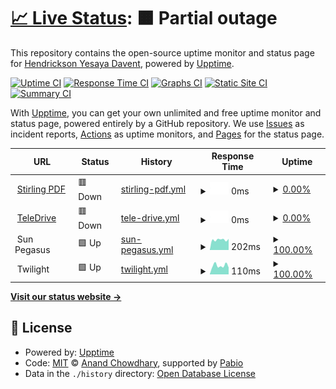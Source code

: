 # [📈 Live Status](https://status.erdav.eu.org): <!--live status--> **🟧 Partial outage**

This repository contains the open-source uptime monitor and status page for [Hendrickson Yesaya Davent](https://status.erdav.eu.org), powered by [Upptime](https://github.com/upptime/upptime).

[![Uptime CI](https://github.com/erdav544/status/workflows/Uptime%20CI/badge.svg)](https://github.com/erdav544/status/actions?query=workflow%3A%22Uptime+CI%22)
[![Response Time CI](https://github.com/erdav544/status/workflows/Response%20Time%20CI/badge.svg)](https://github.com/erdav544/status/actions?query=workflow%3A%22Response+Time+CI%22)
[![Graphs CI](https://github.com/erdav544/status/workflows/Graphs%20CI/badge.svg)](https://github.com/erdav544/status/actions?query=workflow%3A%22Graphs+CI%22)
[![Static Site CI](https://github.com/erdav544/status/workflows/Static%20Site%20CI/badge.svg)](https://github.com/erdav544/status/actions?query=workflow%3A%22Static+Site+CI%22)
[![Summary CI](https://github.com/erdav544/status/workflows/Summary%20CI/badge.svg)](https://github.com/erdav544/status/actions?query=workflow%3A%22Summary+CI%22)

With [Upptime](https://upptime.js.org), you can get your own unlimited and free uptime monitor and status page, powered entirely by a GitHub repository. We use [Issues](https://github.com/erdav544/status/issues) as incident reports, [Actions](https://github.com/erdav544/status/actions) as uptime monitors, and [Pages](https://status.erdav.eu.org) for the status page.

<!--start: status pages-->
<!-- This summary is generated by Upptime (https://github.com/upptime/upptime) -->
<!-- Do not edit this manually, your changes will be overwritten -->
<!-- prettier-ignore -->
| URL | Status | History | Response Time | Uptime |
| --- | ------ | ------- | ------------- | ------ |
| <img alt="" src="https://icons.duckduckgo.com/ip3/pdf.erdav.eu.org.ico" height="13"> [Stirling PDF](https://pdf.erdav.eu.org) | 🟥 Down | [stirling-pdf.yml](https://github.com/erdav544/status/commits/HEAD/history/stirling-pdf.yml) | <details><summary><img alt="Response time graph" src="./graphs/stirling-pdf/response-time-week.png" height="20"> 0ms</summary><br><a href="https://status.erdav.eu.org/history/stirling-pdf"><img alt="Response time 761" src="https://img.shields.io/endpoint?url=https%3A%2F%2Fraw.githubusercontent.com%2Ferdav544%2Fstatus%2FHEAD%2Fapi%2Fstirling-pdf%2Fresponse-time.json"></a><br><a href="https://status.erdav.eu.org/history/stirling-pdf"><img alt="24-hour response time 0" src="https://img.shields.io/endpoint?url=https%3A%2F%2Fraw.githubusercontent.com%2Ferdav544%2Fstatus%2FHEAD%2Fapi%2Fstirling-pdf%2Fresponse-time-day.json"></a><br><a href="https://status.erdav.eu.org/history/stirling-pdf"><img alt="7-day response time 0" src="https://img.shields.io/endpoint?url=https%3A%2F%2Fraw.githubusercontent.com%2Ferdav544%2Fstatus%2FHEAD%2Fapi%2Fstirling-pdf%2Fresponse-time-week.json"></a><br><a href="https://status.erdav.eu.org/history/stirling-pdf"><img alt="30-day response time 0" src="https://img.shields.io/endpoint?url=https%3A%2F%2Fraw.githubusercontent.com%2Ferdav544%2Fstatus%2FHEAD%2Fapi%2Fstirling-pdf%2Fresponse-time-month.json"></a><br><a href="https://status.erdav.eu.org/history/stirling-pdf"><img alt="1-year response time 761" src="https://img.shields.io/endpoint?url=https%3A%2F%2Fraw.githubusercontent.com%2Ferdav544%2Fstatus%2FHEAD%2Fapi%2Fstirling-pdf%2Fresponse-time-year.json"></a></details> | <details><summary><a href="https://status.erdav.eu.org/history/stirling-pdf">0.00%</a></summary><a href="https://status.erdav.eu.org/history/stirling-pdf"><img alt="All-time uptime 46.77%" src="https://img.shields.io/endpoint?url=https%3A%2F%2Fraw.githubusercontent.com%2Ferdav544%2Fstatus%2FHEAD%2Fapi%2Fstirling-pdf%2Fuptime.json"></a><br><a href="https://status.erdav.eu.org/history/stirling-pdf"><img alt="24-hour uptime 0.00%" src="https://img.shields.io/endpoint?url=https%3A%2F%2Fraw.githubusercontent.com%2Ferdav544%2Fstatus%2FHEAD%2Fapi%2Fstirling-pdf%2Fuptime-day.json"></a><br><a href="https://status.erdav.eu.org/history/stirling-pdf"><img alt="7-day uptime 0.00%" src="https://img.shields.io/endpoint?url=https%3A%2F%2Fraw.githubusercontent.com%2Ferdav544%2Fstatus%2FHEAD%2Fapi%2Fstirling-pdf%2Fuptime-week.json"></a><br><a href="https://status.erdav.eu.org/history/stirling-pdf"><img alt="30-day uptime 1.38%" src="https://img.shields.io/endpoint?url=https%3A%2F%2Fraw.githubusercontent.com%2Ferdav544%2Fstatus%2FHEAD%2Fapi%2Fstirling-pdf%2Fuptime-month.json"></a><br><a href="https://status.erdav.eu.org/history/stirling-pdf"><img alt="1-year uptime 46.77%" src="https://img.shields.io/endpoint?url=https%3A%2F%2Fraw.githubusercontent.com%2Ferdav544%2Fstatus%2FHEAD%2Fapi%2Fstirling-pdf%2Fuptime-year.json"></a></details>
| <img alt="" src="https://icons.duckduckgo.com/ip3/teledrive.erdav.eu.org.ico" height="13"> [TeleDrive](https://teledrive.erdav.eu.org) | 🟥 Down | [tele-drive.yml](https://github.com/erdav544/status/commits/HEAD/history/tele-drive.yml) | <details><summary><img alt="Response time graph" src="./graphs/tele-drive/response-time-week.png" height="20"> 0ms</summary><br><a href="https://status.erdav.eu.org/history/tele-drive"><img alt="Response time 653" src="https://img.shields.io/endpoint?url=https%3A%2F%2Fraw.githubusercontent.com%2Ferdav544%2Fstatus%2FHEAD%2Fapi%2Ftele-drive%2Fresponse-time.json"></a><br><a href="https://status.erdav.eu.org/history/tele-drive"><img alt="24-hour response time 0" src="https://img.shields.io/endpoint?url=https%3A%2F%2Fraw.githubusercontent.com%2Ferdav544%2Fstatus%2FHEAD%2Fapi%2Ftele-drive%2Fresponse-time-day.json"></a><br><a href="https://status.erdav.eu.org/history/tele-drive"><img alt="7-day response time 0" src="https://img.shields.io/endpoint?url=https%3A%2F%2Fraw.githubusercontent.com%2Ferdav544%2Fstatus%2FHEAD%2Fapi%2Ftele-drive%2Fresponse-time-week.json"></a><br><a href="https://status.erdav.eu.org/history/tele-drive"><img alt="30-day response time 0" src="https://img.shields.io/endpoint?url=https%3A%2F%2Fraw.githubusercontent.com%2Ferdav544%2Fstatus%2FHEAD%2Fapi%2Ftele-drive%2Fresponse-time-month.json"></a><br><a href="https://status.erdav.eu.org/history/tele-drive"><img alt="1-year response time 653" src="https://img.shields.io/endpoint?url=https%3A%2F%2Fraw.githubusercontent.com%2Ferdav544%2Fstatus%2FHEAD%2Fapi%2Ftele-drive%2Fresponse-time-year.json"></a></details> | <details><summary><a href="https://status.erdav.eu.org/history/tele-drive">0.00%</a></summary><a href="https://status.erdav.eu.org/history/tele-drive"><img alt="All-time uptime 39.56%" src="https://img.shields.io/endpoint?url=https%3A%2F%2Fraw.githubusercontent.com%2Ferdav544%2Fstatus%2FHEAD%2Fapi%2Ftele-drive%2Fuptime.json"></a><br><a href="https://status.erdav.eu.org/history/tele-drive"><img alt="24-hour uptime 0.00%" src="https://img.shields.io/endpoint?url=https%3A%2F%2Fraw.githubusercontent.com%2Ferdav544%2Fstatus%2FHEAD%2Fapi%2Ftele-drive%2Fuptime-day.json"></a><br><a href="https://status.erdav.eu.org/history/tele-drive"><img alt="7-day uptime 0.00%" src="https://img.shields.io/endpoint?url=https%3A%2F%2Fraw.githubusercontent.com%2Ferdav544%2Fstatus%2FHEAD%2Fapi%2Ftele-drive%2Fuptime-week.json"></a><br><a href="https://status.erdav.eu.org/history/tele-drive"><img alt="30-day uptime 1.38%" src="https://img.shields.io/endpoint?url=https%3A%2F%2Fraw.githubusercontent.com%2Ferdav544%2Fstatus%2FHEAD%2Fapi%2Ftele-drive%2Fuptime-month.json"></a><br><a href="https://status.erdav.eu.org/history/tele-drive"><img alt="1-year uptime 39.56%" src="https://img.shields.io/endpoint?url=https%3A%2F%2Fraw.githubusercontent.com%2Ferdav544%2Fstatus%2FHEAD%2Fapi%2Ftele-drive%2Fuptime-year.json"></a></details>
| <img alt="" src="https://icons.duckduckgo.com/ip3/null.ico" height="13"> Sun Pegasus | 🟩 Up | [sun-pegasus.yml](https://github.com/erdav544/status/commits/HEAD/history/sun-pegasus.yml) | <details><summary><img alt="Response time graph" src="./graphs/sun-pegasus/response-time-week.png" height="20"> 202ms</summary><br><a href="https://status.erdav.eu.org/history/sun-pegasus"><img alt="Response time 205" src="https://img.shields.io/endpoint?url=https%3A%2F%2Fraw.githubusercontent.com%2Ferdav544%2Fstatus%2FHEAD%2Fapi%2Fsun-pegasus%2Fresponse-time.json"></a><br><a href="https://status.erdav.eu.org/history/sun-pegasus"><img alt="24-hour response time 208" src="https://img.shields.io/endpoint?url=https%3A%2F%2Fraw.githubusercontent.com%2Ferdav544%2Fstatus%2FHEAD%2Fapi%2Fsun-pegasus%2Fresponse-time-day.json"></a><br><a href="https://status.erdav.eu.org/history/sun-pegasus"><img alt="7-day response time 202" src="https://img.shields.io/endpoint?url=https%3A%2F%2Fraw.githubusercontent.com%2Ferdav544%2Fstatus%2FHEAD%2Fapi%2Fsun-pegasus%2Fresponse-time-week.json"></a><br><a href="https://status.erdav.eu.org/history/sun-pegasus"><img alt="30-day response time 207" src="https://img.shields.io/endpoint?url=https%3A%2F%2Fraw.githubusercontent.com%2Ferdav544%2Fstatus%2FHEAD%2Fapi%2Fsun-pegasus%2Fresponse-time-month.json"></a><br><a href="https://status.erdav.eu.org/history/sun-pegasus"><img alt="1-year response time 205" src="https://img.shields.io/endpoint?url=https%3A%2F%2Fraw.githubusercontent.com%2Ferdav544%2Fstatus%2FHEAD%2Fapi%2Fsun-pegasus%2Fresponse-time-year.json"></a></details> | <details><summary><a href="https://status.erdav.eu.org/history/sun-pegasus">100.00%</a></summary><a href="https://status.erdav.eu.org/history/sun-pegasus"><img alt="All-time uptime 96.40%" src="https://img.shields.io/endpoint?url=https%3A%2F%2Fraw.githubusercontent.com%2Ferdav544%2Fstatus%2FHEAD%2Fapi%2Fsun-pegasus%2Fuptime.json"></a><br><a href="https://status.erdav.eu.org/history/sun-pegasus"><img alt="24-hour uptime 100.00%" src="https://img.shields.io/endpoint?url=https%3A%2F%2Fraw.githubusercontent.com%2Ferdav544%2Fstatus%2FHEAD%2Fapi%2Fsun-pegasus%2Fuptime-day.json"></a><br><a href="https://status.erdav.eu.org/history/sun-pegasus"><img alt="7-day uptime 100.00%" src="https://img.shields.io/endpoint?url=https%3A%2F%2Fraw.githubusercontent.com%2Ferdav544%2Fstatus%2FHEAD%2Fapi%2Fsun-pegasus%2Fuptime-week.json"></a><br><a href="https://status.erdav.eu.org/history/sun-pegasus"><img alt="30-day uptime 98.15%" src="https://img.shields.io/endpoint?url=https%3A%2F%2Fraw.githubusercontent.com%2Ferdav544%2Fstatus%2FHEAD%2Fapi%2Fsun-pegasus%2Fuptime-month.json"></a><br><a href="https://status.erdav.eu.org/history/sun-pegasus"><img alt="1-year uptime 96.40%" src="https://img.shields.io/endpoint?url=https%3A%2F%2Fraw.githubusercontent.com%2Ferdav544%2Fstatus%2FHEAD%2Fapi%2Fsun-pegasus%2Fuptime-year.json"></a></details>
| <img alt="" src="https://icons.duckduckgo.com/ip3/null.ico" height="13"> Twilight | 🟩 Up | [twilight.yml](https://github.com/erdav544/status/commits/HEAD/history/twilight.yml) | <details><summary><img alt="Response time graph" src="./graphs/twilight/response-time-week.png" height="20"> 110ms</summary><br><a href="https://status.erdav.eu.org/history/twilight"><img alt="Response time 110" src="https://img.shields.io/endpoint?url=https%3A%2F%2Fraw.githubusercontent.com%2Ferdav544%2Fstatus%2FHEAD%2Fapi%2Ftwilight%2Fresponse-time.json"></a><br><a href="https://status.erdav.eu.org/history/twilight"><img alt="24-hour response time 101" src="https://img.shields.io/endpoint?url=https%3A%2F%2Fraw.githubusercontent.com%2Ferdav544%2Fstatus%2FHEAD%2Fapi%2Ftwilight%2Fresponse-time-day.json"></a><br><a href="https://status.erdav.eu.org/history/twilight"><img alt="7-day response time 110" src="https://img.shields.io/endpoint?url=https%3A%2F%2Fraw.githubusercontent.com%2Ferdav544%2Fstatus%2FHEAD%2Fapi%2Ftwilight%2Fresponse-time-week.json"></a><br><a href="https://status.erdav.eu.org/history/twilight"><img alt="30-day response time 105" src="https://img.shields.io/endpoint?url=https%3A%2F%2Fraw.githubusercontent.com%2Ferdav544%2Fstatus%2FHEAD%2Fapi%2Ftwilight%2Fresponse-time-month.json"></a><br><a href="https://status.erdav.eu.org/history/twilight"><img alt="1-year response time 110" src="https://img.shields.io/endpoint?url=https%3A%2F%2Fraw.githubusercontent.com%2Ferdav544%2Fstatus%2FHEAD%2Fapi%2Ftwilight%2Fresponse-time-year.json"></a></details> | <details><summary><a href="https://status.erdav.eu.org/history/twilight">100.00%</a></summary><a href="https://status.erdav.eu.org/history/twilight"><img alt="All-time uptime 99.91%" src="https://img.shields.io/endpoint?url=https%3A%2F%2Fraw.githubusercontent.com%2Ferdav544%2Fstatus%2FHEAD%2Fapi%2Ftwilight%2Fuptime.json"></a><br><a href="https://status.erdav.eu.org/history/twilight"><img alt="24-hour uptime 100.00%" src="https://img.shields.io/endpoint?url=https%3A%2F%2Fraw.githubusercontent.com%2Ferdav544%2Fstatus%2FHEAD%2Fapi%2Ftwilight%2Fuptime-day.json"></a><br><a href="https://status.erdav.eu.org/history/twilight"><img alt="7-day uptime 100.00%" src="https://img.shields.io/endpoint?url=https%3A%2F%2Fraw.githubusercontent.com%2Ferdav544%2Fstatus%2FHEAD%2Fapi%2Ftwilight%2Fuptime-week.json"></a><br><a href="https://status.erdav.eu.org/history/twilight"><img alt="30-day uptime 100.00%" src="https://img.shields.io/endpoint?url=https%3A%2F%2Fraw.githubusercontent.com%2Ferdav544%2Fstatus%2FHEAD%2Fapi%2Ftwilight%2Fuptime-month.json"></a><br><a href="https://status.erdav.eu.org/history/twilight"><img alt="1-year uptime 99.91%" src="https://img.shields.io/endpoint?url=https%3A%2F%2Fraw.githubusercontent.com%2Ferdav544%2Fstatus%2FHEAD%2Fapi%2Ftwilight%2Fuptime-year.json"></a></details>

<!--end: status pages-->

[**Visit our status website →**](https://status.erdav.eu.org)

## 📄 License

- Powered by: [Upptime](https://github.com/upptime/upptime)
- Code: [MIT](./LICENSE) © [Anand Chowdhary](https://anandchowdhary.com), supported by [Pabio](https://pabio.com)
- Data in the `./history` directory: [Open Database License](https://opendatacommons.org/licenses/odbl/1-0/)
